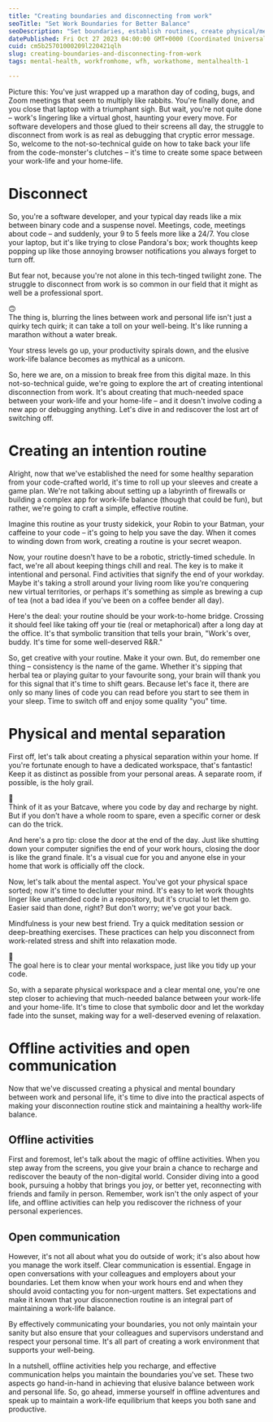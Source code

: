 ```yaml
---
title: "Creating boundaries and disconnecting from work"
seoTitle: "Set Work Boundaries for Better Balance"
seoDescription: "Set boundaries, establish routines, create physical/mental separation, and engage in offline activities to maintain a healthy work-life balance"
datePublished: Fri Oct 27 2023 04:00:00 GMT+0000 (Coordinated Universal Time)
cuid: cm5b25701000209l220421qlh
slug: creating-boundaries-and-disconnecting-from-work
tags: mental-health, workfromhome, wfh, workathome, mentalhealth-1

---
```


Picture this: You've just wrapped up a marathon day of coding, bugs, and Zoom meetings that seem to multiply like rabbits. You're finally done, and you close that laptop with a triumphant sigh. But wait, you're not quite done – work's lingering like a virtual ghost, haunting your every move. For software developers and those glued to their screens all day, the struggle to disconnect from work is as real as debugging that cryptic error message. So, welcome to the not-so-technical guide on how to take back your life from the code-monster's clutches – it's time to create some space between your work-life and your home-life.

# Disconnect

So, you're a software developer, and your typical day reads like a mix between binary code and a suspense novel. Meetings, code, meetings about code – and suddenly, your 9 to 5 feels more like a 24/7. You close your laptop, but it's like trying to close Pandora's box; work thoughts keep popping up like those annoying browser notifications you always forget to turn off.

But fear not, because you're not alone in this tech-tinged twilight zone. The struggle to disconnect from work is so common in our field that it might as well be a professional sport.

<div data-node-type="callout">
<div data-node-type="callout-emoji">🙃</div>
<div data-node-type="callout-text">The thing is, blurring the lines between work and personal life isn't just a quirky tech quirk; it can take a toll on your well-being. It's like running a marathon without a water break.</div>
</div>

Your stress levels go up, your productivity spirals down, and the elusive work-life balance becomes as mythical as a unicorn.

So, here we are, on a mission to break free from this digital maze. In this not-so-technical guide, we're going to explore the art of creating intentional disconnection from work. It's about creating that much-needed space between your work-life and your home-life – and it doesn't involve coding a new app or debugging anything. Let's dive in and rediscover the lost art of switching off.

# Creating an intention routine

Alright, now that we've established the need for some healthy separation from your code-crafted world, it's time to roll up your sleeves and create a game plan. We're not talking about setting up a labyrinth of firewalls or building a complex app for work-life balance (though that could be fun), but rather, we're going to craft a simple, effective routine.

Imagine this routine as your trusty sidekick, your Robin to your Batman, your caffeine to your code – it's going to help you save the day. When it comes to winding down from work, creating a routine is your secret weapon.

Now, your routine doesn't have to be a robotic, strictly-timed schedule. In fact, we're all about keeping things chill and real. The key is to make it intentional and personal. Find activities that signify the end of your workday. Maybe it's taking a stroll around your living room like you're conquering new virtual territories, or perhaps it's something as simple as brewing a cup of tea (not a bad idea if you've been on a coffee bender all day).

Here's the deal: your routine should be your work-to-home bridge. Crossing it should feel like taking off your tie (real or metaphorical) after a long day at the office. It's that symbolic transition that tells your brain, "Work's over, buddy. It's time for some well-deserved R&R."

So, get creative with your routine. Make it your own. But, do remember one thing – consistency is the name of the game. Whether it's sipping that herbal tea or playing guitar to your favourite song, your brain will thank you for this signal that it's time to shift gears. Because let's face it, there are only so many lines of code you can read before you start to see them in your sleep. Time to switch off and enjoy some quality "you" time.

# Physical and mental separation

First off, let's talk about creating a physical separation within your home. If you're fortunate enough to have a dedicated workspace, that's fantastic! Keep it as distinct as possible from your personal areas. A separate room, if possible, is the holy grail.

<div data-node-type="callout">
<div data-node-type="callout-emoji">🦇</div>
<div data-node-type="callout-text">Think of it as your Batcave, where you code by day and recharge by night. But if you don't have a whole room to spare, even a specific corner or desk can do the trick.</div>
</div>

And here's a pro tip: close the door at the end of the day. Just like shutting down your computer signifies the end of your work hours, closing the door is like the grand finale. It's a visual cue for you and anyone else in your home that work is officially off the clock.

Now, let's talk about the mental aspect. You've got your physical space sorted; now it's time to declutter your mind. It's easy to let work thoughts linger like unattended code in a repository, but it's crucial to let them go. Easier said than done, right? But don't worry; we've got your back.

Mindfulness is your new best friend. Try a quick meditation session or deep-breathing exercises. These practices can help you disconnect from work-related stress and shift into relaxation mode.

<div data-node-type="callout">
<div data-node-type="callout-emoji">🧠</div>
<div data-node-type="callout-text">The goal here is to clear your mental workspace, just like you tidy up your code.</div>
</div>

So, with a separate physical workspace and a clear mental one, you're one step closer to achieving that much-needed balance between your work-life and your home-life. It's time to close that symbolic door and let the workday fade into the sunset, making way for a well-deserved evening of relaxation.

# Offline activities and open communication

Now that we've discussed creating a physical and mental boundary between work and personal life, it's time to dive into the practical aspects of making your disconnection routine stick and maintaining a healthy work-life balance.

## Offline activities

First and foremost, let's talk about the magic of offline activities. When you step away from the screens, you give your brain a chance to recharge and rediscover the beauty of the non-digital world. Consider diving into a good book, pursuing a hobby that brings you joy, or better yet, reconnecting with friends and family in person. Remember, work isn't the only aspect of your life, and offline activities can help you rediscover the richness of your personal experiences.

## Open communication

However, it's not all about what you do outside of work; it's also about how you manage the work itself. Clear communication is essential. Engage in open conversations with your colleagues and employers about your boundaries. Let them know when your work hours end and when they should avoid contacting you for non-urgent matters. Set expectations and make it known that your disconnection routine is an integral part of maintaining a work-life balance.

By effectively communicating your boundaries, you not only maintain your sanity but also ensure that your colleagues and supervisors understand and respect your personal time. It's all part of creating a work environment that supports your well-being.

In a nutshell, offline activities help you recharge, and effective communication helps you maintain the boundaries you've set. These two aspects go hand-in-hand in achieving that elusive balance between work and personal life. So, go ahead, immerse yourself in offline adventures and speak up to maintain a work-life equilibrium that keeps you both sane and productive.